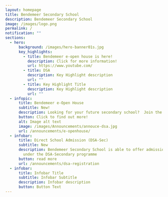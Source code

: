 ```yaml
---
layout: homepage
title: Bendemeer Secondary School
description: Bendemeer Secondary School
image: /images/logo.png
permalink: /
notification: ""
sections:
  - hero:
      background: /images/hero-banner01s.jpg
      key_highlights:
        - title: Bendemeer e-open house is here!
          description: Click for more information!
          url: https://www.youtube.com/
        - title: DSA
          description: Key Highlight description
          url: ""
        - title: Key Highlight Title
          description: Key Highlight description
          url: ""
  - infopic:
      title: Bendemeer e-Open House
      subtitle: New!
      description: Looking for your future secondary school?  Join the Bendemeer Family now!
      button: Click to find out more!
      alt: Image alt text
      image: /images/Announcements/annouce-dsa.jpg
      url: /announcements/e-openhouse/
  - infobar:
      title: Direct School Admission (DSA-Sec)
      subtitle: New
      description: Bendemeer Secondary School is able to offer admission to students
        under the DSA-Secondary programme
      button: read more
      url: /announcements/dsa-registration
  - infobar:
      title: Infobar Title
      subtitle: Infobar Subtitle
      description: Infobar description
      button: Button Text
---
```

